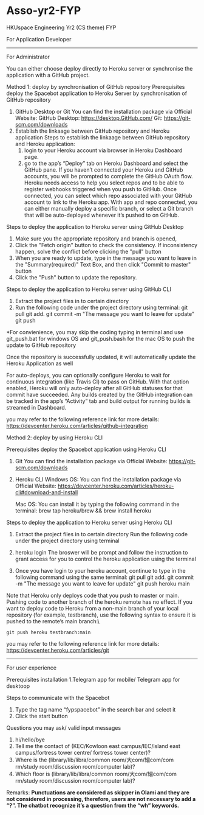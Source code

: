 # Asso-yr2-FYP
HKUspace Engineering Yr2 (CS theme) FYP

For Application Developer

----------------------------------------------------------------------

For Administrator

You can either choose deploy directly to Heroku server or synchronise the application with a GitHub project.

Method 1: deploy by synchronisation of GitHub repository
Prerequisites deploy the Spacebot application to Heroku Server by synchronisation of GitHub repository
1. GitHub Desktop or Git
	You can find the installation package via Official Website: 
	GitHub Desktop: https://desktop.GitHub.com/
	Git: https://git-scm.com/downloads
2. Establish the linkaage between GitHub repository and Heroku application
	Steps to establish the linkaage between GitHub repository and Heroku application:
	1. login to your Heroku account via browser in Heroku Dashboard page.
	2. go to the app’s “Deploy” tab on Heroku Dashboard and select the GitHub pane. 
	If you haven’t connected your Heroku and GitHub accounts, you will be prompted to complete the GitHub OAuth flow. 
	Heroku needs access to help you select repos and to be able to register webhooks triggered when you push to GitHub. 
	Once connected, you can select which repo associated with your GitHub account to link to the Heroku app.
	With app and repo connected, you can either manually deploy a specific branch, or select a Git branch that will be auto-deployed whenever it’s pushed to on GitHub.
	
Steps to deploy the application to Heroku server using GitHub Desktop
1. Make sure you the appropriate repository and branch is opened, 
2. Click the "Fetch origin" button to check the consistency. If inconsistency happen, solve the conflict before clicking the "pull" button
3. When you are ready to update, type in the message you want to leave in the "Summary(required)" Text Box, and then click "Commit to master" button
4. Click the "Push" button to update the repository. 


Steps to deploy the application to Heroku server using GitHub CLI
1. Extract the project files in to certain directory
2. Run the following code under the project directory using terminal:
	git pull
	git add.
	git commit -m "The message you want to leave for update"
	git push

*For convienience, you may skip the coding typing in terminal and use git_push.bat for windows OS and git_push.bash for the mac OS to push the update to GitHub repository

Once the repository is successfully updated, it will automatically update the Heroku Application as well

For auto-deploys, you can optionally configure Heroku to wait for continuous integration (like Travis CI) to pass on GitHub. 
With that option enabled, Heroku will only auto-deploy after all GitHub statuses for that commit have succeeded.
Any builds created by the GitHub integration can be tracked in the app’s “Activity” tab and build output for running builds is streamed in Dashboard.

you may refer to the following reference link for more details:
https://devcenter.heroku.com/articles/github-integration

Method 2: deploy by using Heroku CLI

Prerequisites deploy the Spacebot application using Heroku CLI

1. Git
	You can find the installation package via Official Website:
	https://git-scm.com/downloads
2. Heroku CLI
	Windows OS:
	You can find the installation package via Official Website: 
	https://devcenter.heroku.com/articles/heroku-cli#download-and-install
	
	Mac OS:
	You can install it by typing the following command in the terminal:
	brew tap heroku/brew && brew install heroku
	
	
Steps to deploy the application to Heroku server using Heroku CLI
1. Extract the project files in to certain directory
Run the following code under the project directory using terminal
2. heroku login
	The broswer will be prompt and follow the instruction to grant access for you to control the heroku application using the terminal

3. Once you have login to your heroku account, continue to type in the following command using the same terminal:
	git pull
	git add.
	git commit -m "The message you want to leave for update"
	git push heroku main
	
Note that Heroku only deploys code that you push to master or main. Pushing code to another branch of the heroku remote has no effect.
If you want to deploy code to Heroku from a non-main branch of your local repository (for example, testbranch), use the following syntax to ensure it is pushed to the remote’s main branch:\

	git push heroku testbranch:main
	
you may refer to the following reference link for more details:
https://devcenter.heroku.com/articles/git

----------------------------------------------------------------------

For user experience

Prerequisites installation
1.Telegram app for mobile/ Telegram app for desktoop


Steps to communicate with the Spacebot
1. Type the tag name “fypspacebot” in the search bar and select it
2. Click the start button

Questions you may ask/ valid input messages
1. hi/hello/bye     
2. Tell me the contact of (KEC/Kowloon east campus/IEC/island east campus/fortress tower centre/ fortress tower center)?
3. Where is the (library/lib/libra/common room/大com/細com/com rm/study room/discussion room/computer lab)?
4. Which floor is (library/lib/libra/common room/大com/細com/com rm/study room/discussion room/computer lab)?

Remarks:
**Punctuations are considered as skipper in Olami and they are not considered in processing, therefore, users are not necessary to add a “?”. The chatbot recognize it’s a question from the “wh” keywords.**